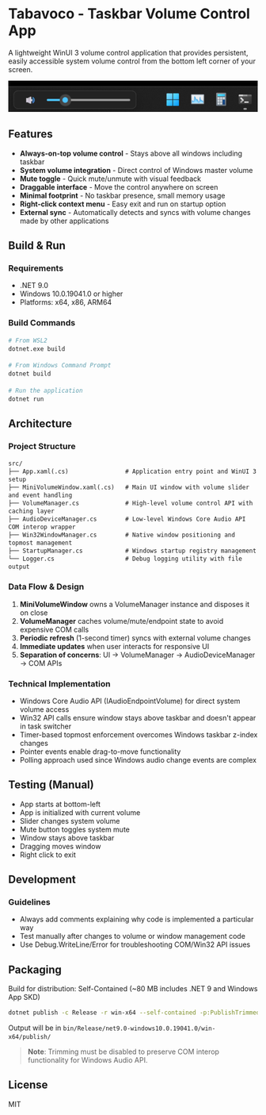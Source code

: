 # Tabavoco - Taskbar Volume Control App

A lightweight WinUI 3 volume control application that provides persistent, easily accessible system volume control from the bottom left corner of your screen.

![Screenshot](Assets/screenshot.png)

## Features

- **Always-on-top volume control** - Stays above all windows including taskbar
- **System volume integration** - Direct control of Windows master volume
- **Mute toggle** - Quick mute/unmute with visual feedback
- **Draggable interface** - Move the control anywhere on screen
- **Minimal footprint** - No taskbar presence, small memory usage
- **Right-click context menu** - Easy exit and run on startup option
- **External sync** - Automatically detects and syncs with volume changes made by other applications

## Build & Run

### Requirements
- .NET 9.0
- Windows 10.0.19041.0 or higher
- Platforms: x64, x86, ARM64

### Build Commands
```bash
# From WSL2
dotnet.exe build

# From Windows Command Prompt
dotnet build

# Run the application
dotnet run
```

## Architecture

### Project Structure
```
src/
├── App.xaml(.cs)                # Application entry point and WinUI 3 setup
├── MiniVolumeWindow.xaml(.cs)   # Main UI window with volume slider and event handling
├── VolumeManager.cs             # High-level volume control API with caching layer
├── AudioDeviceManager.cs        # Low-level Windows Core Audio API COM interop wrapper
├── Win32WindowManager.cs        # Native window positioning and topmost management
├── StartupManager.cs            # Windows startup registry management
└── Logger.cs                    # Debug logging utility with file output
```

### Data Flow & Design
1. **MiniVolumeWindow** owns a VolumeManager instance and disposes it on close
2. **VolumeManager** caches volume/mute/endpoint state to avoid expensive COM calls
3. **Periodic refresh** (1-second timer) syncs with external volume changes
4. **Immediate updates** when user interacts for responsive UI
5. **Separation of concerns**: UI → VolumeManager → AudioDeviceManager → COM APIs

### Technical Implementation
- Windows Core Audio API (IAudioEndpointVolume) for direct system volume access
- Win32 API calls ensure window stays above taskbar and doesn't appear in task switcher
- Timer-based topmost enforcement overcomes Windows taskbar z-index changes
- Pointer events enable drag-to-move functionality
- Polling approach used since Windows audio change events are complex

## Testing (Manual)

- App starts at bottom-left
- App is initialized with current volume
- Slider changes system volume 
- Mute button toggles system mute 
- Window stays above taskbar 
- Dragging moves window
- Right click to exit

## Development

### Guidelines
- Always add comments explaining why code is implemented a particular way
- Test manually after changes to volume or window management code
- Use Debug.WriteLine/Error for troubleshooting COM/Win32 API issues

## Packaging

Build for distribution: Self-Contained (~80 MB includes .NET 9 and Windows App SKD)

```bash
dotnet publish -c Release -r win-x64 --self-contained -p:PublishTrimmed=false -p:WindowsAppSDKSelfContained=true
```

Output will be in `bin/Release/net9.0-windows10.0.19041.0/win-x64/publish/`

> **Note**: Trimming must be disabled to preserve COM interop functionality for Windows Audio API.

## License

MIT